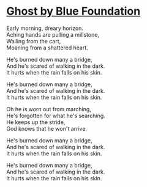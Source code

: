 # [Ghost by Blue Foundation](https://www.youtube.com/watch?v=I4vyfwGJ8FA)

Early morning, dreary horizon.\
Aching hands are pulling a millstone,\
Wailing from the cart,\
Moaning from a shattered heart.

He's burned down many a bridge,\
And he's scared of walking in the dark.\
It hurts when the rain falls on his skin.

He's burned down many a bridge,\
And he's scared of walking in the dark.\
It hurts when the rain falls on his skin.

Oh he is worn out from marching,\
He's forgotten for what he's searching.\
He keeps up the stride,\
God knows that he won't arrive.

He's burned down many a bridge,\
And he's scared of walking in the dark.\
It hurts when the rain falls on his skin.

He's burned down many a bridge,\
And he's scared of walking in the dark.\
It hurts when the rain falls on his skin.
